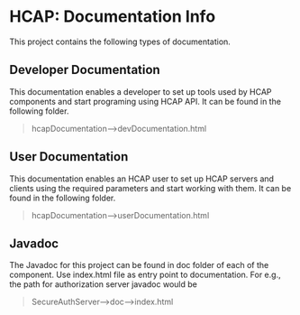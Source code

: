 # HCAP: Documentation Info

This project contains the following types of documentation.

## Developer Documentation
This documentation enables a developer to set up tools used by HCAP components and start programing using HCAP API. It can be found in the following folder.
> hcapDocumentation-->devDocumentation.html


## User Documentation
This documentation enables an HCAP user to set up HCAP servers and clients using the required parameters and start working with them. It can be found in the following folder.
> hcapDocumentation-->userDocumentation.html

## Javadoc 
The Javadoc for this project can be found in doc folder of each of the component. Use index.html file as entry point to documentation. For e.g., the path for authorization server javadoc would be
> SecureAuthServer-->doc-->index.html